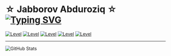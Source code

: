 # &#9734; Jabborov Abduroziq &#9734; [![Typing SVG](https://readme-typing-svg.herokuapp.com/?lines=Iymon+bo'lsa,+;Imkon+topiladi!&color=8A2BE2&duration=3000)](https://git.io/typing-svg)

<a href='https://blogchik.uz'><img src='https://img.shields.io/badge/WebSite-blogchik.uz-blueviolet?style=flat-square' alt='Level'></a>
<a href='https://instagram.com/blogchik.me'><img src='https://img.shields.io/badge/Instagram-blogchik.me-blueviolet?style=flat-square' alt='Level'></a>
<a href='https://t.me/BlogChik'><img src='https://img.shields.io/badge/Telegram-blogchik-blueviolet?style=flat-square' alt='Level'></a>
<a href='https://tiktok.com/@blogchik'><img src='https://img.shields.io/badge/TikTok-blogchik-blueviolet?style=flat-square' alt='Level'></a>
<a href='https://youtube.com/c/blogchik'><img src='https://img.shields.io/badge/YouTube-blogchik-blueviolet?style=flat-square' alt='Level'></a>

<hr>

<!-- [![GitHub Stats](https://github-readme-stats.vercel.app/api?username=blogchik&show_icons=true&theme=tokyonight&hide_border=true&locale=en&hide=prs)](https://github.com/blogchik)  -->

<!-- [![Ashutosh's github activity graph](https://github-readme-activity-graph.cyclic.app/graph?username=blogchik&theme=tokyo-night)](https://github.com/ashutosh00710/github-readme-activity-graph) -->

![GitHub Stats](http://github-profile-summary-cards.vercel.app/api/cards/profile-details?username=blogchik&theme=tokyonight)

